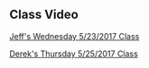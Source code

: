 ## Class Video

[Jeff's Wednesday 5/23/2017 Class](https://codingbootcamp.hosted.panopto.com/Panopto/Pages/Viewer.aspx?id=d124866f-248d-42b4-83e2-ca7df33d784a)

[Derek's Thursday 5/25/2017 Class](https://codingbootcamp.hosted.panopto.com/Panopto/Pages/Viewer.aspx?id=63fcf4c2-9aca-4553-b098-b65abaa86ae3)

